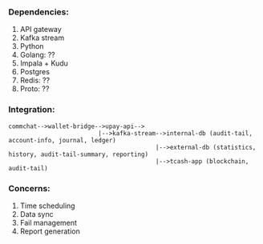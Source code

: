 
### Dependencies:
 1. API gateway
 2. Kafka stream
 3. Python
 4. Golang: ??
 5. Impala + Kudu
 6. Postgres
 7. Redis: ??
 3. Proto: ??

### Integration:
 ```
 commchat-->wallet-bridge-->upay-api-->
                          |-->kafka-stream-->internal-db (audit-tail, account-info, journal, ledger)
                                          |-->external-db (statistics, history, audit-tail-summary, reporting)
                                          |-->tcash-app (blockchain, audit-tail)
```
### Concerns:
 1. Time scheduling
 2. Data sync
 3. Fail management
 4. Report generation
